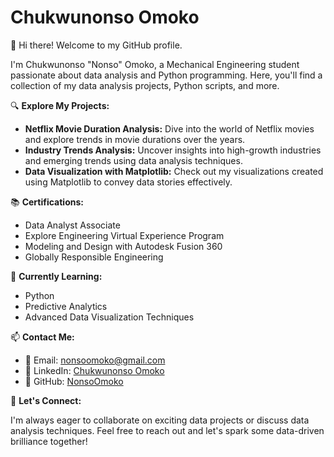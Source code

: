 # Chukwunonso Omoko

👋 Hi there! Welcome to my GitHub profile.

I'm Chukwunonso "Nonso" Omoko, a Mechanical Engineering student passionate about data analysis and Python programming. Here, you'll find a collection of my data analysis projects, Python scripts, and more.

🔍 **Explore My Projects:**

- **Netflix Movie Duration Analysis:** Dive into the world of Netflix movies and explore trends in movie durations over the years.
- **Industry Trends Analysis:** Uncover insights into high-growth industries and emerging trends using data analysis techniques.
- **Data Visualization with Matplotlib:** Check out my visualizations created using Matplotlib to convey data stories effectively.

📚 **Certifications:**

- Data Analyst Associate
- Explore Engineering Virtual Experience Program
- Modeling and Design with Autodesk Fusion 360
- Globally Responsible Engineering

🌱 **Currently Learning:**

- Python
- Predictive Analytics
- Advanced Data Visualization Techniques

📫 **Contact Me:**

- 📧 Email: nonsoomoko@gmail.com
- 🔗 LinkedIn: [Chukwunonso Omoko](https://www.linkedin.com/in/chukwunonso-omoko/)
- 🔗 GitHub: [NonsoOmoko](https://github.com/NonsoOmoko)

🌟 **Let's Connect:**

I'm always eager to collaborate on exciting data projects or discuss data analysis techniques. Feel free to reach out and let's spark some data-driven brilliance together!


<!---
NonsoOmoko/NonsoOmoko is a ✨ special ✨ repository because its `README.md` (this file) appears on your GitHub profile.
You can click the Preview link to take a look at your changes.
--->

